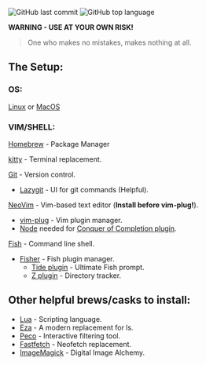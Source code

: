 ![GitHub last commit](https://img.shields.io/github/last-commit/shirkxyz/.dotfiles)
![GitHub top language](https://img.shields.io/github/languages/top/shirkxyz/.dotfiles)

**WARNING - USE AT YOUR OWN RISK!**
> One who makes no mistakes, makes nothing at all.

## The Setup:
### OS:
[Linux](https://www.debian.org/) or [MacOS](https://www.apple.com/macos)

### VIM/SHELL:
[Homebrew](https://brew.sh/) - Package Manager

[kitty](https://formulae.brew.sh/cask/kitty) - Terminal replacement.
              
[Git](https://formulae.brew.sh/formula/git) - Version control.
  - [Lazygit](https://github.com/jesseduffield/lazygit) - UI for git commands (Helpful).
  
  [NeoVim](https://formulae.brew.sh/formula/neovim) - Vim-based text editor (**Install before vim-plug!**). 
  - [vim-plug](https://github.com/junegunn/vim-plug) - Vim plugin manager.
  - [Node](https://formulae.brew.sh/formula/node) needed for [Conquer of Completion plugin](https://github.com/neoclide/coc.nvim).

[Fish](https://formulae.brew.sh/formula/fish) - Command line shell.
  - [Fisher](https://github.com/jorgebucaran/fisher) - Fish plugin manager.
    - [Tide plugin](https://github.com/IlanCosman/tide) - Ultimate Fish prompt.
    - [Z plugin](https://github.com/jethrokuan/z) - Directory tracker. 

## Other helpful brews/casks to install:
- [Lua](https://formulae.brew.sh/formula/lua#default) - Scripting language.
- [Eza](https://formulae.brew.sh/formula/eza#default) - A modern replacement for ls.
- [Peco](https://formulae.brew.sh/formula/peco#default) - Interactive filtering tool.
- [Fastfetch](https://formulae.brew.sh/formula/fastfetch) - Neofetch replacement.
- [ImageMagick](https://formulae.brew.sh/formula/imagemagick) - Digital Image Alchemy.


